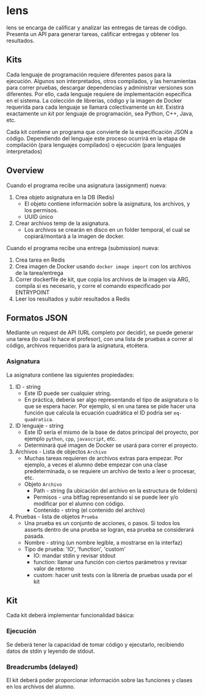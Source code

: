# lens

lens se encarga de calificar y analizar las entregas de tareas de código. Presenta un API para generar tareas, calificar entregas y obtener los resultados.

## Kits
Cada lenguaje de programación requiere diferentes pasos para la ejecución. Algunos son interpretados, otros compilados, y las herramientas para correr pruebas, descargar dependencias y administrar versiones son diferentes. Por ello, cada lenguaje requiere de implementación específica en el sistema. La colección de librerías, código y la imagen de Docker requerida para cada lenguaje se llamará colectivamente un *kit*. Existirá exactamente un *kit* por lenguaje de programación, sea Python, C++, Java, etc.

Cada kit contiene un programa que convierte de la especificación JSON a código. Dependiendo del lenguaje
este proceso ocurrirá en la etapa de compilación (para lenguajes compilados) o ejecución (para lenguajes interpretados)

## Overview
Cuando el programa recibe una asignatura (assignment) nueva:
1. Crea objeto asignatura en la DB (Redis)
    - El objeto contiene información sobre la asignatura, los archivos, y los permisos.
    - UUID único
2. Crear archivos temp de la asignatura.
    - Los archivos se crearán en disco en un folder temporal, el cual se copiará/montará a la imagen de docker.

Cuando el programa recibe una entrega (submission) nueva:
1. Crea tarea en Redis
2. Crea imagen de Docker usando `docker image import` con los archivos de la tarea/entrega
3. Correr dockerfile de kit, que copia los archivos de la imagen via ARG, compila si es necesario, y corre el comando especificado por ENTRYPOINT
4. Leer los resultados y subir resultados a Redis

## Formatos JSON
Mediante un request de API (URL completo por decidir), se puede generar una tarea (lo cual lo hace el profesor), con una lista de pruebas a correr al código, archivos requeridos para la asignatura, etcétera.
### Asignatura
La asignatura contiene las siguientes propiedades:
1. ID - string
    - Este ID puede ser cualquier string.
    - En práctica, debería ser algo representando el tipo de asignatura o lo que se espera hacer. Por ejemplo, si en una tarea se pide hacer una función que calcula la ecuación cuadrática el ID podría ser `eq-quadratica`.
2. ID lenguaje - string
    - Este ID sería el mismo de la base de datos principal del proyecto, por ejemplo `python`, `cpp`, `javascript`, etc.
    - Determinará qué imagen de Docker se usará para correr el proyecto.
3. Archivos - Lista de objectos `Archivo`
    - Muchas tareas requieren de archivos extras para empezar. Por ejemplo, a veces el alumno debe empezar con una clase predeterminada, o se requiere un archivo de texto a leer o procesar, etc.
    - Objeto `Archivo`
        - Path - string (la ubicación del archivo en la estructura de folders)
        - Permisos - una bitflag representando si se puede leer y/o modificar por el alumno con código.
        - Contenido - string (el contenido del archivo)
4. Pruebas - lista de objetos `Prueba`
    - Una prueba es un conjunto de acciones, o pasos. Si todos los asserts dentro de una prueba se logran, esa prueba se considerará pasada.
    - Nombre - string (un nombre legible, a mostrarse en la interfaz)
    - Tipo de prueba: 'IO', 'function', 'custom'
        - IO: mandar stdin y revisar stdout
        - function: llamar una función con ciertos parámetros y revisar valor de retorno
        - custom: hacer unit tests con la librería de pruebas usada por el kit


## Kit
Cada kit deberá implementar funcionalidad básica:
### Ejecución
Se deberá tener la capacidad de tomar código y ejecutarlo, recibiendo datos de stdin y leyendo de stdout.

### Breadcrumbs (delayed)
El kit deberá poder proporcionar información sobre las funciones y clases en los archivos del alumno.


